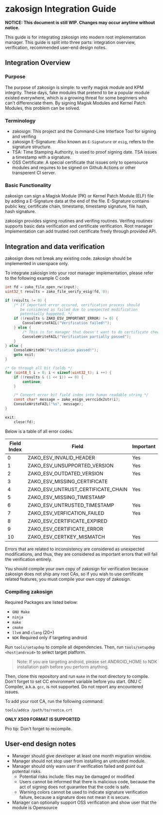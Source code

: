 # zakosign Integration Guide

**NOTICE: This document is still WIP. Changes may occur anytime without notice.**

This guide is for integrating zakosign into modern root implementation manager.
This guide is split into three parts: integration overview, verification, recommended user-end design notes.

## Integration Overview
### Purpose

The purpose of zakosign is simple: to verify magisk module and KPM integrity.
These days, fake modules that pretend to be a popular module existed everywhere,
which is a growing threat for some beginners who can't differenciate them.
By signing Magisk Modules and Kernel Patch Modules, this problem can be solved.

### Terminology

- zakosign: This project and the Command-Line Interface Tool for signing and verifing
- zakosign E-Signature: Also known as `E-Signature` or `esig`, refers to the signature structure.
- TSA: Time Stamping Authority, is used to proof signing date. TSA issues a timestamp with a signature.
- OSS Certificate: A special certificate that issues only to opensource modules and requires to be signed on Github Actions or other transperent CI server.

### Basic Functionality

zakosign can sign a Magisk Module (PK) or Kernel Patch Module (ELF) file by adding a E-Signature data at the end of the file.
E-Signature contains public key, certificate chain, timestamp, timestamp signature, file hash, hash signature.

zakosign provides signing routines and verifing routines. 
Verifing routines supports basic data verification and certificate verification. 
Root manager implementation can add trusted root certificate freely through provided API.

## Integration and data verification

zakosign does not break any existing code. 
zakosign should be implemented in userspace only.

To integrate zakosign into your root manager implementation, 
please refer to the following example C code

```c
int fd = zako_file_open_rw(input);
uint32_t results = zako_file_verify_esig(fd, 0);

if (results != 0) {
    /* If important error occured, verification process should 
       be considered as failed due to unexpected modification
       potentially happened. */
    if ((results & ZAKO_ESV_IMPORTANT_ERROR) != 0) {
        ConsoleWriteFAIL("Verification failed!");
    } else {
        /* This is for manager that doesn't want to do certificate checks */
        ConsoleWriteFAIL("Verification partially passed");
    }
} else {
    ConsoleWriteOK("Verification passed!");
    goto exit;
}

/* Go through all bit fields */
for (uint8_t i = 0; i < sizeof(uint32_t); i ++) {
    if ((results & (1 << i)) == 0) {
        continue;
    }

    /* Convert error bit field index into human readable string */
    const char* message = zako_esign_verrcidx2str(i);
    ConsoleWriteFAIL("%s", message);
}

exit:
    close(fd);
```

Below is a table of all error codes.

| Field Index | Field                              | Important |
| ----------- | ---------------------------------- | --------- |
| 0           | ZAKO_ESV_INVALID_HEADER            | Yes       |
| 1           | ZAKO_ESV_UNSUPPORTED_VERSION       | Yes       |
| 2           | ZAKO_ESV_OUTDATED_VERSION          | Yes       |
| 3           | ZAKO_ESV_MISSING_CERTIFICATE       |           |
| 4           | ZAKO_ESV_UNTRUST_CERTIFICATE_CHAIN | Yes       |
| 5           | ZAKO_ESV_MISSING_TIMESTAMP         |           |
| 6           | ZAKO_ESV_UNTRUSTED_TIMESTAMP       | Yes       |
| 7           | ZAKO_ESV_VERFICATION_FAILED        | Yes       |
| 8           | ZAKO_ESV_CERTIFICATE_EXPIRED       |           |
| 9           | ZAKO_ESV_CERTIFICATE_ERROR         |           |
| 10          | ZAKO_ESV_CERTKEY_MISMATCH          | Yes       |

Errors that are related to inconsistency are considered as unexpected modifications,
and thus, they are considered as important errors that will fail the verification entirely.

You should compile your own copy of zakosign for verification because
zakosign does not ship any root CAs, so if you wish to use certificate
related features, you must compile your own copy of zakosign.

### Compiling zakosign

Required Packages are listed below:
- `GNU Make`
- `ninja`
- `make`
- `cmake`
- `llvm` and `clang` (20+)
- `NDK` Required only if targeting android

Run `tools/setupdep` to compile all dependencies.
Then, run `tools/setupdep <host|android>` to select target platform.

> Note: If you are targeting android, please set ANDROID_HOME to NDK installation path
> before you perform anything.

Then, clone this repository and run `make` in the root directory to compile.
Don't forget to set CC environment variable before you start.
GNU C Compiler, a.k.a. `gcc`, is not supported. 
Do not report any encountered issues.

To add your root CA, run the following command:

```
tools/addca /path/to/rootca.crt
```

**ONLY X509 FORMAT IS SUPPORTED**

Pro tip: Don't forget to recompile.


## User-end design notes

- Manager should give developer at least one month migration window.
- Manager should not stop user from installing an untrusted module.
- Manager should only warn user if verification failed and point out potential risks.
    - Potential risks include: files may be damaged or modified
    - Users cannot be informed that there is malicious code, because the act of signing does not guarantee that the code is safe.
    - Warning colors cannot be used to indicate signature verification failure, because a signature does not mean it is secure.
- Manager can optionally support OSS verification and show user that the module is Opensource

